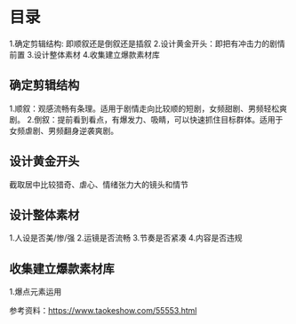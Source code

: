 # 目录
1.确定剪辑结构: 即顺叙还是倒叙还是插叙
2.设计黄金开头：即把有冲击力的剧情前置
3.设计整体素材
4.收集建立爆款素材库

## 确定剪辑结构
1.顺叙：观感流畅有条理。适用于剧情走向比较顺的短剧，女频甜剧、男频轻松爽剧。
2.倒叙：提前看到看点，有爆发力、吸睛，可以快速抓住目标群体。适用于女频虐剧、男频翻身逆袭爽剧。

## 设计黄金开头
截取居中比较猎奇、虐心、情绪张力大的镜头和情节


## 设计整体素材

1.人设是否美/惨/强
2.运镜是否流畅
3.节奏是否紧凑
4.内容是否违规

## 收集建立爆款素材库

1.爆点元素运用



参考资料：https://www.taokeshow.com/55553.html